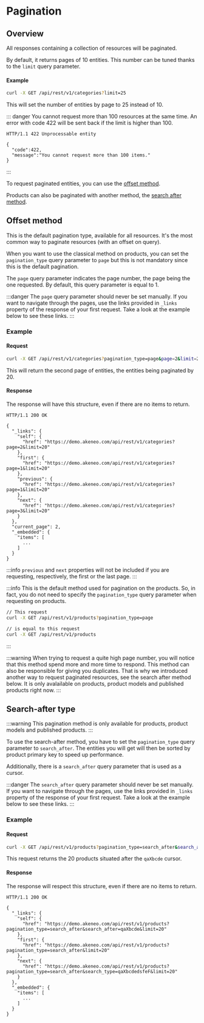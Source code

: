 # Pagination

## Overview

All responses containing a collection of resources will be paginated.

By default, it returns pages of 10 entities. This number can be tuned thanks to the `limit` query parameter.

#### Example
``` bash
curl -X GET /api/rest/v1/categories?limit=25
```

This will set the number of entities by page to 25 instead of 10.

::: danger
You cannot request more than 100 resources at the same time.
An error with code 422 will be sent back if the limit is higher than 100.
```http
HTTP/1.1 422 Unprocessable entity

{ 
  "code":422, 
  "message":"You cannot request more than 100 items." 
}
```
:::

To request paginated entities, you can use the [offset method](/documentation/pagination.html#offset-method).

Products can also be paginated with another method, the [search after method](/documentation/pagination.html#search-after-method).

## Offset method

This is the default pagination type, available for all resources.
It's the most common way to paginate resources (with an offset on query).

When you want to use the classical method on products, you can set the `pagination_type` query parameter to `page` but this is not mandatory since this is the default pagination.

The `page` query parameter indicates the page number, the page being the one requested. By default, this query parameter is equal to 1.

:::danger
The `page` query parameter should never be set manually. If you want to navigate through the pages, use the links provided in `_links` property of the response of your first request. Take a look at the example below to see these links. 
:::

### Example
#### Request
``` bash
curl -X GET /api/rest/v1/categories?pagination_type=page&page=2&limit=20
```

This will return the second page of entities, the entities being paginated by 20.

#### Response
The response will have this structure, even if there are no items to return.

```http
HTTP/1.1 200 OK

{
  "_links": {
    "self": {
      "href": "https://demo.akeneo.com/api/rest/v1/categories?page=2&limit=20"
    },
    "first": {
      "href": "https://demo.akeneo.com/api/rest/v1/categories?page=1&limit=20"
    },
    "previous": {
      "href": "https://demo.akeneo.com/api/rest/v1/categories?page=1&limit=20"
    },
    "next": {
      "href": "https://demo.akeneo.com/api/rest/v1/categories?page=3&limit=20"
    }
  },
  "current_page": 2,
  "_embedded": {
    "items": [
      ...
    ]
  }
}
```

:::info
`previous` and `next` properties will not be included if you are requesting, respectively, the first or the last page.
:::

:::info
This is the default method used for pagination on the products. So, in fact, you do not need to specify the `pagination_type` query parameter when requesting on products.
``` bash
// This request
curl -X GET /api/rest/v1/products?pagination_type=page

// is equal to this request
curl -X GET /api/rest/v1/products
```
:::

:::warning
When trying to request a quite high page number, you will notice that this method spend more and more time to respond. This method can also be responsible for giving you duplicates. That is why we introduced another way to request paginated resources, see the search after method below. It is only avalailable on products, product models and published products right now.
:::

## Search-after type
:::warning
This pagination method is only available for products, product models and published products.
:::

To use the search-after method, you have to set the `pagination_type` query parameter to `search_after`. The entities you will get will then be sorted by product primary key to speed up performance.

Additionally, there is a `search_after` query parameter that is used as a cursor.

:::danger
The `search_after` query parameter should never be set manually. If you want to navigate through the pages, use the links provided in `_links` property of the response of your first request. Take a look at the example below to see these links.
:::

### Example
#### Request
``` bash
curl -X GET /api/rest/v1/products?pagination_type=search_after&search_after=qaXbcde&limit=20
```

This request returns the 20 products situated after the `qaXbcde` cursor.

#### Response
The response will respect this structure, even if there are no items to return.

```http
HTTP/1.1 200 OK

{
  "_links": {
    "self": {
      "href": "https://demo.akeneo.com/api/rest/v1/products?pagination_type=search_after&search_after=qaXbcde&limit=20"
    },
    "first": {
      "href": "https://demo.akeneo.com/api/rest/v1/products?pagination_type=search_after&limit=20"
    },
    "next": {
      "href": "https://demo.akeneo.com/api/rest/v1/products?pagination_type=search_after&search_type=qaXbcdedsfeF&limit=20"
    }
  },
  "_embedded": {
    "items": [
      ...
    ]
  }
}
```
